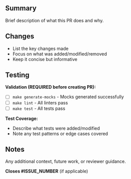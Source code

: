 <!--
PR Title must use Conventional Commits format (becomes squash merge commit):
  feat(scope): add new feature
  fix(scope): fix bug
  refactor(scope): code refactoring
  docs(scope): documentation only
  test(scope): add tests
  ci(scope): CI/CD changes
  chore(scope): maintenance task

Write PR descriptions naturally - avoid AI slop and excessive formality.
-->

## Summary

Brief description of what this PR does and why.

## Changes

- List the key changes made
- Focus on what was added/modified/removed
- Keep it concise but informative

## Testing

**Validation (REQUIRED before creating PR):**

- [ ] `make generate-mocks` - Mocks generated successfully
- [ ] `make lint` - All linters pass
- [ ] `make test` - All tests pass

**Test Coverage:**

- Describe what tests were added/modified
- Note any test patterns or edge cases covered

## Notes

Any additional context, future work, or reviewer guidance.

**Closes #ISSUE_NUMBER** (if applicable)
